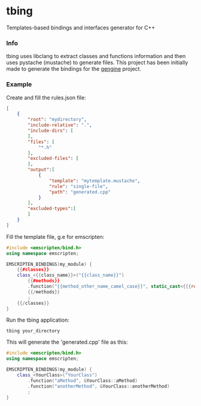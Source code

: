 # tbing
Templates-based bindings and interfaces generator for C++

### Info

tbing uses libclang to extract classes and functions information and then uses pystache (mustache) to generate files. This project has been initially made to generate the bindings for the [gengine](https://github.com/gogoprog/gengine/) project.

### Example

Create and fill the rules.json file:

```json
[
    {
        "root": "mydirectory",
        "include-relative": ".",
        "include-dirs": [
        ],
        "files": [
            "*.h"
        ],
        "excluded-files": [
        ],
        "output":[
            {
                "template": "mytemplate.mustache",
                "rule": "single-file",
                "path": "generated.cpp"
            }
        ],
        "excluded-types":[
        ]
    }
]
```

Fill the template file, g.e for emscripten:

```cpp
#include <emscripten/bind.h>
using namespace emscripten;

EMSCRIPTEN_BINDINGS(my_module) {
    {{#classes}}
    class_<{{class_name}}>("{{class_name}}")
        {{#methods}}
        .function("{{method_other_name_camel_case}}", static_cast<{{{result_full_type}}} ({{class_name}}::*)({{#arguments}}{{{argument_full_type}}}{{comma}}{{/arguments}}){{method_const_qualifier}}>(&{{class_name}}::{{method_name}}))
        {{/methods}}
        ;
    {{/classes}}
}
```

Run the tbing application:
```shell
tbing your_directory
```

This will generate the 'generated.cpp' file as this:
```cpp
#include <emscripten/bind.h>
using namespace emscripten;

EMSCRIPTEN_BINDINGS(my_module) {
    class_<YourClass>("YourClass")
        .function("aMethod", &YourClass::aMethod)
        .function("anotherMethod", &YourClass::anotherMethod)
        ;
}
```

